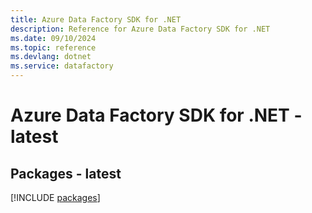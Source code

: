 ```yaml
---
title: Azure Data Factory SDK for .NET
description: Reference for Azure Data Factory SDK for .NET
ms.date: 09/10/2024
ms.topic: reference
ms.devlang: dotnet
ms.service: datafactory
---
```

# Azure Data Factory SDK for .NET - latest
## Packages - latest
[!INCLUDE [packages](data-factory-index.md)]